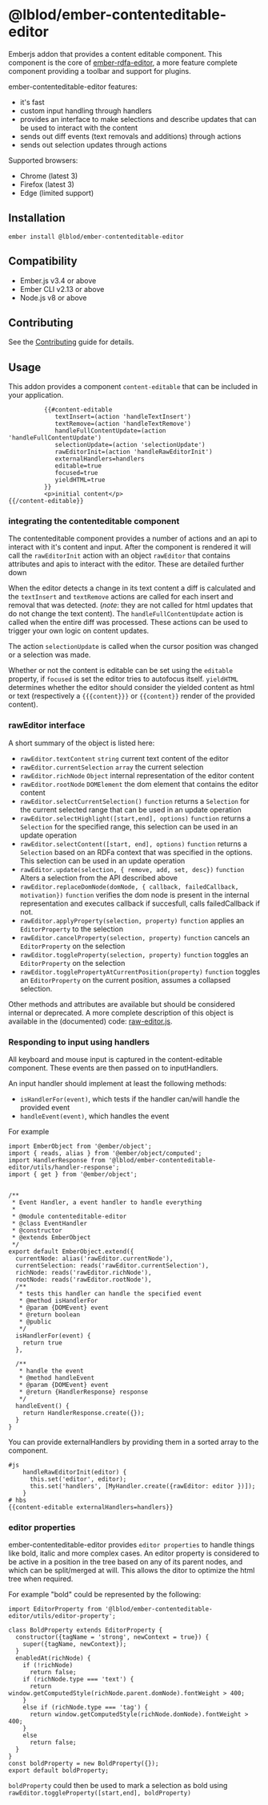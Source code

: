 # @lblod/ember-contenteditable-editor
Emberjs addon that provides a content editable component. This component is the core of [ember-rdfa-editor](https://github.com/lblod/ember-rdfa-editor), a more feature complete component providing a toolbar and support for plugins.

ember-contenteditable-editor features:
 - it's fast
 - custom input handling through handlers
 - provides an interface to make selections and describe updates that can be used to interact with the content
 - sends out diff events (text removals and additions) through actions
 - sends out selection updates through actions

Supported browsers:
 - Chrome (latest 3)
 - Firefox (latest 3)
 - Edge (limited support)

## Installation
```
ember install @lblod/ember-contenteditable-editor
```

## Compatibility

* Ember.js v3.4 or above
* Ember CLI v2.13 or above
* Node.js v8 or above

## Contributing
See the [Contributing](CONTRIBUTING.md) guide for details.

## Usage
This addon provides a component `content-editable` that can be included in your application.

```
          {{#content-editable
             textInsert=(action 'handleTextInsert')
             textRemove=(action 'handleTextRemove')
             handleFullContentUpdate=(action 'handleFullContentUpdate')
             selectionUpdate=(action 'selectionUpdate')
             rawEditorInit=(action 'handleRawEditorInit')
             externalHandlers=handlers
             editable=true
             focused=true
             yieldHTML=true
          }}
          <p>initial content</p>
{{/content-editable}}
```

### integrating the contenteditable component
The contenteditable component provides a number of actions and an api to interact with it's content and input. After the component is rendered it will call the `rawEditorInit` action with an object `rawEditor` that contains attributes and apis to interact with the editor. These are detailed further down

When the editor detects a change in its text content a diff is calculated and the `textInsert` and `textRemove` actions are called for each insert and removal that was detected. (*note*: they are not called for html updates that do not change the text content).
The `handleFullContentUpdate` action is called when the entire diff was processed. These actions can be used to trigger your own logic on content updates.

The action `selectionUpdate` is called when the cursor position was changed or a selection was made.

Whether or not the content is editable can be set using the `editable` property, if `focused` is set the editor tries to autofocus itself. `yieldHTML` determines whether the editor should consider the yielded content as html or text (respectively a `{{{content}}}` or `{{content}}` render of the provided content).

### rawEditor interface
A short summary of the object is listed here:
 * `rawEditor.textContent` `string` current text content of the editor
 * `rawEditor.currentSelection` `array` the current selection
 * `rawEditor.richNode` `Object` internal representation of the editor content
 * `rawEditor.rootNode` `DOMElement` the dom element that contains the editor content
 * `rawEditor.selectCurrentSelection()` `function` returns a `Selection` for the current selected range that can be used in an update operation
 * `rawEditor.selectHighlight([start,end], options)` `function` returns a `Selection` for the specified range, this selection can be used in an update operation
 * `rawEditor.selectContent([start, end], options)` `function` returns a `Selection` based on an RDFa context that was specified in the options. This selection can be used in an update operation
 * `rawEditor.update(selection, { remove, add, set, desc})` `function`  Alters a selection from the API described above
 * `rawEditor.replaceDomNode(domNode, { callback, failedCallback, motivation})` `function` verifies the dom node is present in the internal representation and executes callback if succesfull, calls failedCallback if not.
 * `rawEditor.applyProperty(selection, property)`  `function` applies an `EditorProperty` to the selection
 * `rawEditor.cancelProperty(selection, property)` `function` cancels an `EditorProperty` on the selection
 * `rawEditor.toggleProperty(selection, property)` `function` toggles an `EditorProperty` on the selection
 * `rawEditor.togglePropertyAtCurrentPosition(property)` `function` toggles an `EditorProperty` on the current position, assumes a collapsed selection.

Other methods and attributes are available but should be considered internal or deprecated. A more complete description of this object is available in the (documented) code: [raw-editor.js](https://github.com/lblod/ember-contenteditable-editor/blob/master/addon/utils/raw-editor.js).

### Responding to input using handlers
All keyboard and mouse input is captured in the content-editable component. These events are then passed on to inputHandlers.

An input handler should implement at least the following methods:

* `isHandlerFor(event)`, which tests if the handler can/will handle the provided event
* `handleEvent(event)`, which handles the event

For example
```
import EmberObject from '@ember/object';
import { reads, alias } from '@ember/object/computed';
import HandlerResponse from '@lblod/ember-contenteditable-editor/utils/handler-response';
import { get } from '@ember/object';


/**
 * Event Handler, a event handler to handle everything
 *
 * @module contenteditable-editor
 * @class EventHandler
 * @constructor
 * @extends EmberObject
 */
export default EmberObject.extend({
  currentNode: alias('rawEditor.currentNode'),
  currentSelection: reads('rawEditor.currentSelection'),
  richNode: reads('rawEditor.richNode'),
  rootNode: reads('rawEditor.rootNode'),
  /**
   * tests this handler can handle the specified event
   * @method isHandlerFor
   * @param {DOMEvent} event
   * @return boolean
   * @public
   */
  isHandlerFor(event) {
    return true
  },

  /**
   * handle the event
   * @method handleEvent
   * @param {DOMEvent} event
   * @return {HandlerResponse} response
   */
  handleEvent() {
    return HandlerResponse.create({});
  }
}
```

You can provide externalHandlers by providing them in a sorted array to the component.

```
#js
    handleRawEditorInit(editor) {
      this.set('editor', editor);
      this.set('handlers', [MyHandler.create({rawEditor: editor })]);
    }
# hbs
{{content-editable externalHandlers=handlers}}
```

### editor properties
ember-contenteditable-editor provides `editor properties` to handle things like bold, italic and more complex cases. An editor property is considered to be active in a position in the tree based on any of its parent nodes, and which can be split/merged at will. This allows the ditor to optimize the html tree when required. 

For example "bold" could be represented by the following:

```
import EditorProperty from '@lblod/ember-contenteditable-editor/utils/editor-property';

class BoldProperty extends EditorProperty {
  constructor({tagName = 'strong', newContext = true}) {
    super({tagName, newContext});
  }
  enabledAt(richNode) {
    if (!richNode)
      return false;
    if (richNode.type === 'text') {
      return window.getComputedStyle(richNode.parent.domNode).fontWeight > 400;
    }
    else if (richNode.type === 'tag') {
      return window.getComputedStyle(richNode.domNode).fontWeight > 400;
    }
    else
      return false;
  }
}
const boldProperty = new BoldProperty({});
export default boldProperty;
```

`boldProperty` could then be used to mark a selection as bold using `rawEditor.toggleProperty([start,end], boldProperty)`

